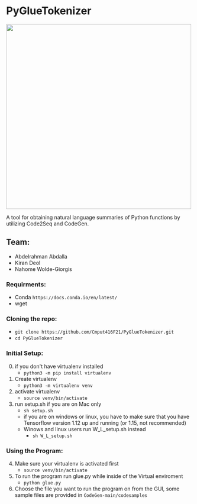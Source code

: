 # PyGlueTokenizer
<img src="https://news.mit.edu/sites/default/files/images/202012/MIT-Coding-Brain-01-press.jpg" width="500">

A tool for obtaining natural language summaries of Python functions by utilizing Code2Seq and CodeGen.

## Team:
- Abdelrahman Abdalla
- Kiran Deol
- Nahome Wolde-Giorgis

### Requirments:
- Conda `https://docs.conda.io/en/latest/`
- wget

### Cloning the repo:
- `git clone https://github.com/Cmput416F21/PyGlueTokenizer.git`
- `cd PyGlueTokenizer`

### Initial Setup:
0. if you don't have virtualenv installed
    - `python3 -m pip install virtualenv`
1. Create virtualenv
    - `python3 -m virtualenv venv`
2. activate virtualenv
    - `source venv/bin/activate`
3. run setup.sh if you are on Mac only
    - `sh setup.sh`
    - if you are on windows or linux, you have to make sure that you have Tensorflow version 1.12 up and running (or 1.15, not recommended)
    - Winows and linux users run W_L_setup.sh instead
        - `sh W_L_setup.sh`
### Using the Program:
4. Make sure your virtualenv is activated first
    - `source venv/bin/activate`
5. To run the program run glue.py while inside of the Virtual enviroment
    - `python glue.py`
6. Choose the file you want to run the program on from the GUI, some sample files are provided in `CodeGen-main/codesamples`

<!-- This content will not appear in the rendered Markdown
run CodeGen-main/install_env.sh

`sh CodeGen-main/install_env.sh`

install requirments

`pip install -r requirements.txt`

*Use this instead if it gets killed* `pip install --no-cache-dir -r requirements.txt`

download the CodeGen Model

`wget https://dl.fbaipublicfiles.com/transcoder/pre_trained_models/translator_transcoder_size_from_DOBF.pth -P CodeGen-main`

download the Code2Seq Model

```
wget https://s3.amazonaws.com/code2seq/model/java-large/java-large-model.tar.gz -P code2seq
tar -xvzf code2seq/java-large-model.tar.gz -C code2seq
rm code2seq/java-large-model.tar.gz
```
-->
